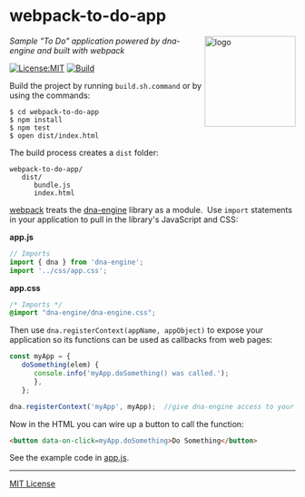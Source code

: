 # webpack-to-do-app
<img src=https://dna-engine.org/graphics/dna-logo.png align=right width=160 alt=logo>

_Sample "To Do" application powered by dna-engine and built with webpack_

[![License:MIT](https://img.shields.io/badge/License-MIT-blue.svg)](https://dna-engine.org/license)
[![Build](https://github.com/dna-engine/webpack-to-do-app/actions/workflows/run-spec-on-push.yaml/badge.svg)](https://github.com/dna-engine/webpack-to-do-app/actions/workflows/run-spec-on-push.yaml)

Build the project by running `build.sh.command` or by using the commands:
```
$ cd webpack-to-do-app
$ npm install
$ npm test
$ open dist/index.html
```

The build process creates a `dist` folder:
```
webpack-to-do-app/
   dist/
      bundle.js
      index.html
```

[webpack](https://webpack.js.org) treats the [dna-engine](https://dna-engine.org) library as a module.&nbsp;
Use `import` statements in your application to pull in the library's JavaScript and CSS:

**app.js**
```javascript
// Imports
import { dna } from 'dna-engine';
import '../css/app.css';
```
**app.css**
```css
/* Imports */
@import "dna-engine/dna-engine.css";
```

Then use `dna.registerContext(appName, appObject)` to expose your application so its functions can
be used as callbacks from web pages:
```javascript
const myApp = {
   doSomething(elem) {
      console.info('myApp.doSomething() was called.');
      },
   };

dna.registerContext('myApp', myApp);  //give dna-engine access to your code
```
Now in the HTML you can wire up a button to call the function:
```html
<button data-on-click=myApp.doSomething>Do Something</button>
```

See the example code in [app.js](src/js/app.js).

---
[MIT License](LICENSE.txt)
